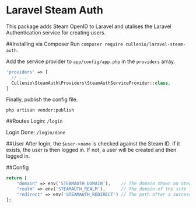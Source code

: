# Laravel Steam Auth

This package adds Steam OpenID to Laravel and utalises the Laravel Authentication service for creating users.

##Installing via Composer
Run `composer require cullenio/laravel-steam-auth`.

Add the service provider to `app/config/app.php` in the `providers` array.
```php
'providers' => [
  // ...
  Cullenio\SteamAuth\Providers\SteamAuthServiceProvider::class,
]
```

Finally, publish the config file.
```
php artisan vendor:publish
```

##Routes
Login: `/login`

Login Done: `/login/done`

##User
After login, the `$user->name` is checked against the Steam ID. If it exists, the user is then logged in. If not, a user will be created and then logged in.

##Config
```php
return [
    "domain" => env('STEAMAUTH_DOMAIN'),    // The domain shown on Steam Login
    "realm" => env('STEAMAUTH_REALM'),      // The domain of the site that the authentication is happening on
    "redirect" => env('STEAMAUTH_REDIRECT') // The path after a successful login
];
```
